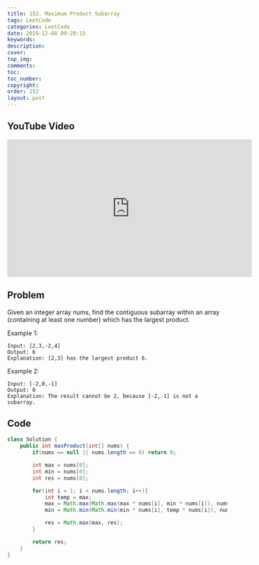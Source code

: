 ```yaml
---
title: 152. Maximum Product Subarray
tags: LeetCode
categories: LeetCode
date: 2019-12-08 09:29:13
keywords:
description:
cover:
top_img:
comments:
toc:
toc_number:
copyright:
order: 152
layout: post
---
```


## YouTube Video

<iframe width="560" height="315" src="https://www.youtube.com/embed/0Kpz-ChuQIE" frameborder="0" allow="accelerometer; autoplay; encrypted-media; gyroscope; picture-in-picture" allowfullscreen></iframe>

## Problem

Given an integer array nums, find the contiguous subarray within an array (containing at least one number) which has the largest product.

Example 1:

```
Input: [2,3,-2,4]
Output: 6
Explanation: [2,3] has the largest product 6.
```

Example 2:

```
Input: [-2,0,-1]
Output: 0
Explanation: The result cannot be 2, because [-2,-1] is not a subarray.
```

## Code

```java
class Solution {
    public int maxProduct(int[] nums) {
        if(nums == null || nums.length == 0) return 0;

        int max = nums[0];
        int min = nums[0];
        int res = nums[0];

        for(int i = 1; i < nums.length; i++){
            int temp = max;
            max = Math.max(Math.max(max * nums[i], min * nums[i]), nums[i]);
            min = Math.min(Math.min(min * nums[i], temp * nums[i]), nums[i]);

            res = Math.max(max, res);
        }

        return res;
    }
}
```
